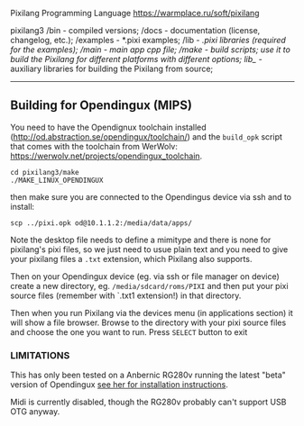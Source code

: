 Pixilang Programming Language
https://warmplace.ru/soft/pixilang

pixilang3
  /bin - compiled versions;
  /docs - documentation (license, changelog, etc.);
  /examples - *.pixi examples;
  /lib - *.pixi libraries (required for the examples);
  /main - main app cpp file;
  /make - build scripts; use it to build the Pixilang for different platforms with different options;
lib_* - auxiliary libraries for building the Pixilang from source;


---

## Building for Opendingux (MIPS)

You need to have the Opendignux toolchain installed (http://od.abstraction.se/opendingux/toolchain/)
and the `build_opk` script that comes with the toolchain from WerWolv: https://werwolv.net/projects/opendingux_toolchain.

```
cd pixilang3/make
./MAKE_LINUX_OPENDINGUX
```

then make sure you are connected to the Opendingus device via ssh and to install:

```
scp ../pixi.opk od@10.1.1.2:/media/data/apps/
```

Note the desktop file needs to define a mimitype and there is none for pixilang's pixi files, so we just need to usue plain text and you need to give your pixilang files a `.txt` extension, which Pixilang also supports.

Then on your Opendingux device (eg. via ssh or file manager on device) create a new directory, eg. `/media/sdcard/roms/PIXI` and then put your pixi source files (remember with `.txt1 extension!) in that directory. 

Then when you run Pixilang via the devices menu (in applications section) it will show a file browser. Browse to the directory with your pixi source files and choose the one you want to run. Press `SELECT` button to exit 


### LIMITATIONS

This has only been tested on a Anbernic RG280v running the latest "beta" version of Opendingux [see her for installation instructions](https://retrogamecorps.com/2020/12/05/opendingux-beta-firmware-for-rg350-and-rg280-devices/#Install).

Midi is currently disabled, though the RG280v probably can't support USB OTG anyway.
